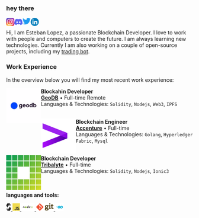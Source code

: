 ### hey there 
<a href="https://www.instagram.com/estlosan/">
  <img align="left" alt="Estlosan's Instagram" width="22px" src="https://github.com/estlosan/estlosan/blob/main/images/instagram.png" />
</a>
<a href="Esteban07#5260">
  <img align="left" alt="Estlosan's Discord" width="22px" src="https://github.com/estlosan/estlosan/blob/main/images/discord.svg" />
</a>
<a href="https://twitter.com/estlosan1">
  <img align="left" alt="Estlosan's | Twitter" width="22px" src="https://github.com/estlosan/estlosan/blob/main/images/twitter.svg" />
</a>
<a href="https://www.linkedin.com/in/esteban-l%C3%B3pez-s%C3%A1nchez-a1b166152/">
  <img align="left" alt="Estlosan's LinkedIN" width="22px" src="https://github.com/estlosan/estlosan/blob/main/images/linkedin.svg" />
</a>

&nbsp;

Hi, I am Esteban Lopez, a passionate Blockchain Developer. I love to work with people and computers to create the future. I am always learning new technologies. Currently I am also working on a couple of open-source projects, including my [trading bot](https://github.com/estlosan/btrad).


### Work Experience
In the overview below you will find my most recent work experience:

[<img align="left" height="94px" width="94px" alt="Geodb" src="https://github.com/estlosan/estlosan/blob/main/images/geodb.jpg?raw=true"/>](https://geodb.com/)

**Blockahin Developer** \
[**GeoDB**](https://geodb.com/) • Full-time Remote \
Languages & Technologies: `Solidity`, `Nodejs`, `Web3`, `IPFS` \
<br/>

[<img align="left" height="94px" width="94px" alt="Accenture" src="https://github.com/estlosan/estlosan/blob/main/images/accenture.png?raw=true"/>](https://www.accenture.com/us-en/insights/blockchain-index#:~:text=Accenture%20Blockchain%20and%20Multiparty%20Systems,first%20wave%20of%20multiparty%20systems.)

**Blockchain Engineer** \
[**Accenture**](https://www.accenture.com/us-en/insights/blockchain-index#:~:text=Accenture%20Blockchain%20and%20Multiparty%20Systems,first%20wave%20of%20multiparty%20systems.) • Full-time \
Languages & Technologies: `Golang`, `Hyperledger Fabric`, `Mysql` \
<br/>

[<img align="left" height="94px" width="94px" alt="Tribalyte" src="https://github.com/estlosan/estlosan/blob/main/images/tribalyte.jpg?raw=true"/>](https://tech.tribalyte.eu/en/apps)

**Blockchain Developer** \
[**Tribalyte**](https://tech.tribalyte.eu/en/apps) • Full-time \
Languages & Technologies: `Solidity`, `Nodejs`, `Ionic3` \
<br/>
<br/>


**languages and tools:**  

<code><a href="https://docs.soliditylang.org/en/develop/" target="_blank"><img height="20" src="https://github.com/estlosan/estlosan/blob/main/images/solidity.svg"></code>
<code><a href="https://developer.mozilla.org/en-US/docs/Web/JavaScript" target="_blank"><img height="20" src="https://github.com/estlosan/estlosan/blob/main/images/javascript.png"></code>
<code><a href="https://nodejs.org/en/" target="_blank"><img height="20" src="https://github.com/estlosan/estlosan/blob/main/images/nodejs.png"></code>
<code><a href="https://git-scm.com/" target="_blank"><img height="20" src="https://github.com/estlosan/estlosan/blob/main/images/git.svg"></code>
<code><a href="https://angular.io" target="_blank"><img height="20" src="https://github.com/estlosan/estlosan/blob/main/images/golang.png"></code>



